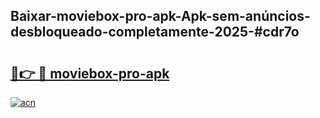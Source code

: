 ## Baixar-moviebox-pro-apk-Apk-sem-anúncios-desbloqueado-completamente-2025-#cdr7o

# <h2><a href="https://ainizakaria.my?title=moviebox-pro-apk&ref=22M">🔗👉 🔴 moviebox-pro-apk</a></h2>

[![acn](https://github.com/user-attachments/assets/0f9c940e-d8b0-45ae-aac7-cd30a18b3e1c)](https://ainizakaria.my?title=moviebox-pro-apk&ref=22M)

